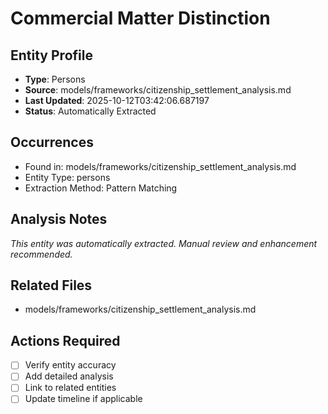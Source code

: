 # Commercial Matter Distinction

## Entity Profile
- **Type**: Persons
- **Source**: models/frameworks/citizenship_settlement_analysis.md
- **Last Updated**: 2025-10-12T03:42:06.687197
- **Status**: Automatically Extracted

## Occurrences
- Found in: models/frameworks/citizenship_settlement_analysis.md
- Entity Type: persons
- Extraction Method: Pattern Matching

## Analysis Notes
*This entity was automatically extracted. Manual review and enhancement recommended.*

## Related Files
- models/frameworks/citizenship_settlement_analysis.md

## Actions Required
- [ ] Verify entity accuracy
- [ ] Add detailed analysis
- [ ] Link to related entities
- [ ] Update timeline if applicable
